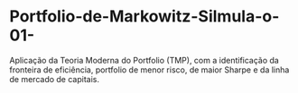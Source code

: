 # Portfolio-de-Markowitz-Silmula-o-01-
Aplicação da Teoria Moderna do Portfolio (TMP), com a identificação da fronteira de eficiência, portfolio de menor risco, de maior Sharpe e da linha de mercado de capitais.
